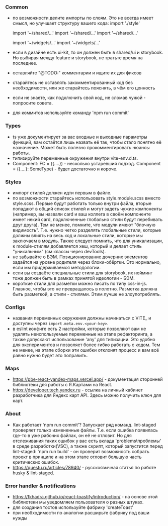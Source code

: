 ### Common

- по возможности делите импорты по слоям. Это не всегда имеет смысл, но улучшает структуру вашего кода:
  import './style'

  import '~/shared/...'
  import '~/shared/...'
  import '~/shared/...'

  import '~/widgets/...'
  import '~/widgets/...'

- если в дизайне есть ui-kit, то он должен быть в shared/ui и storybook. Но выбирая между feature и storybook, не тратьте время на последнее.
- оставляйте "@TODO:" комментарии и ищите их для фиксов
- старайтесь не оставлять закомментированный код без необходимости, или же старайтесь пояснять, в чём его ценность
- если не знаете, как подключить свой код, не сломав чужой - попросите совета.
- для коммитов используйте команду 'npm run commit'

### Types

- ts уже документирует за вас входные и выходные параметры функций, вам остаётся лишь назвать её так, чтобы стало понятно её назначение. Может быть полезно прокомментировать нюансы работы.
- типизируйте переменные окружения внутри vite-env.d.ts.
- Component: FC<SomeType> = ({....}) - несколько устаревший подход. Component = ({....}: SomeType) - будет достаточно и короче.

### Styles

- импорт стилей должен идти первым в файле.
- по возможности старайтесь использовать style.module.scss вместо style.scss. Первые будут работать только внутри файла, вторые попадают в общий список стилей и могут задеть чужие компоненты (например, вы назвали card и ваш коллега в своём компоненте имеет некий card, подключенные глобально стили будут перебивать друг друга). Тем не менее, помните, что модули имеют "блочную видимость". Т.е. нужно четко разделять глобальные стили, которые должны влиять на весь код и локальные стили, которые мы заключаем в модуль. Также следует помнить, что для уникализации, к module-стилям добавляется хеш, который и делает стиль "уникальным" (см классы через devTools).
- не забывайте о БЭМ. Позиционирование дочерних элементов задаётся на уровне родителя через блоки-обёртки. Это нормально, если мы придерживаемся методологии.
- если вы создаёте специальные стили для storybook, их нейминг тоже должен быть в рамках принятой идеологии - БЭМ.
- короткие стили для разметки можно писать по типу css-in-js. Главное, чтобы это не превращалось в полотно. Разметка должна быть разметкой, а стили - стилями. Этим лучше не злоупотреблять.

### Configs

- названия переменных окружения должны начинаться с VITE\_ и доступны через `import.meta.env.<your-key>`.
- в eslint конфиге есть 2 настройки, которые позволяют вам не удалять неиспользуемые переменные на этапе рефакторинга, а также допускают использование 'any' для типизации. Это удобно для экспериментов и позволяет более гибко работать с кодом. Тем не менее, на этапе сборки эти ошибки отклонят процесс и вам всё равно нужно будет это поправить.

### Maps

- https://pbe-react-yandex-maps.vercel.app/ - документация сторонней библиотеки для работы с Я.Картами на React.
- https://developer.tech.yandex.ru - ссылка на личный кабинет разработчика для Яндекс карт API. Здесь можно получить ключ для карт.

### About

- Как работает 'npm run commit'? Запускает ряд команд. lint-staged проверяет только измененные файлы. Т.е. если ошибка появилась где-то в уже рабочих файлах, он её не отловит. Но для отслеживания таких ошибок у вас есть вклада 'problems\проблемы' в среде разработки(VSC), а также скрипт, который запустится перед lint-staged: 'npm run build' - он проверит возможность собрать проект в принципе и на этом этапе отловит большую часть критических ошибок.
- https://questu.ru/articles/78940/ - русскоязычная статья по работе husky & lint-staged.

### Error handler & notifications

- https://fkhadra.github.io/react-toastify/introduction/ - на основе этой библиотеки мы уведомляем пользователя о разных штуках.
- для создания тостов используйте фабрику 'createToast'
- при необходимости по аналогии расширьте фабрику под ваши нужды
